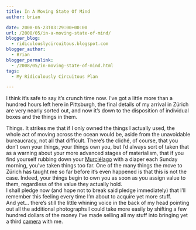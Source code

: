 ```yaml
---
title: In A Moving State Of Mind
author: brian

date: 2008-05-23T03:29:00+00:00
url: /2008/05/in-a-moving-state-of-mind/
blogger_blog:
  - ridiculouslycircuitous.blogspot.com
blogger_author:
  - Brian
blogger_permalink:
  - /2008/05/in-moving-state-of-mind.html
tags:
  - My Ridiculously Circuitous Plan

---
```

I think it&#8217;s safe to say it&#8217;s crunch time now. I&#8217;ve got a little more than a hundred hours left here in Pittsburgh, the final details of my arrival in Zürich are very nearly sorted out, and now it&#8217;s down to the disposition of individual boxes and the things in them.

<div>
</div>

<div>
  Things. It strikes me that if I only owned the things I <span>actually used</span>, the whole act of moving across the ocean would be, aside from the unavoidable bureaucracy, not all that difficult. There&#8217;s the cliché, of course, that you don&#8217;t own your things, your things own you, but I&#8217;d always sort of taken that as a warning about your more advanced stages of materialism, that if you find yourself rubbing down your <a href="http://en.wikipedia.org/wiki/Lamborghini_Murci%C3%A9lago">Murciélago</a> with a diaper each Sunday morning, you&#8217;ve taken things too far. One of the many things the move to Zürich has taught me so far <span>before it&#8217;s even happened</span> is that this is not the case. Indeed, your things begin to own you as soon as you assign value to them, regardless of the value they actually hold.
</div>

<div>
</div>

<div>
  I shall pledge now (and hope not to break said pledge immediately) that I&#8217;ll remember this feeling every time I&#8217;m about to acquire yet more stuff.
</div>

<div>
</div>

<div>
  And yet&#8230; there&#8217;s still the little whining voice in the back of my head pointing out all the additional photographs I could take more easily by shifting a few hundred dollars of the money I&#8217;ve made selling all my stuff into bringing yet a third <a href="http://www.dpreview.com/reviews/canonG9/">camera</a> with me.
</div>